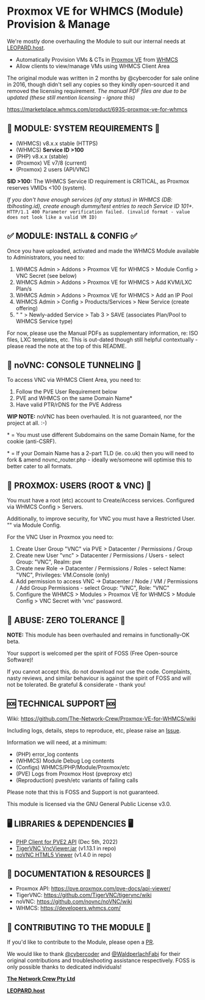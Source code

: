 # Proxmox VE for WHMCS (Module) Provision & Manage

We're mostly done overhauling the Module to suit our internal needs at [LEOPARD.host](https://leopard.host).

- Automatically Provision VMs & CTs in [Proxmox VE](https://proxmox.com/en/proxmox-ve/features) from [WHMCS](https://www.whmcs.com/tour/)
- Allow clients to view/manage VMs using WHMCS Client Area

The original module was written in 2 months by @cybercoder for sale online in 2016, though didn't sell any copies so they kindly open-sourced it and removed the licensing requirement. _The manual PDF files are due to be updated (these still mention licensing - ignore this)_

https://marketplace.whmcs.com/product/6935-proxmox-ve-for-whmcs

## 🎯 MODULE: SYSTEM REQUIREMENTS 🎯

- (WHMCS) v8.x.x stable (HTTPS)
- (WHMCS) **Service ID >100**
- (PHP) v8.x.x (stable)
- (Proxmox) VE v7/8 (current)
- (Proxmox) 2 users (API/VNC)

**SID >100:** The WHMCS Service ID requirement is CRITICAL, as Proxmox reserves VMIDs <100 (system). 

_If you don't have enough services (of any status) in WHMCS (DB: tblhosting.id), create enough dummy/test entries to reach Service ID 101+._ `HTTP/1.1 400 Parameter verification failed. (invalid format - value does not look like a valid VM ID)`

## ✅ MODULE: INSTALL & CONFIG ✅

Once you have uploaded, activated and made the WHMCS Module available to Administrators, you need to:

1. WHMCS Admin > Addons > Proxmox VE for WHMCS > Module Config > VNC Secret (see below)
2. WHMCS Admin > Addons > Proxmox VE for WHMCS > Add KVM/LXC Plan/s
3. WHMCS Admin > Addons > Proxmox VE for WHMCS > Add an IP Pool
4. WHMCS Admin > Config > Products/Services > New Service (create offering)
5. " " > Newly-added Service > Tab 3 > SAVE (associates Plan/Pool to WHMCS Service type)

For now, please use the Manual PDFs as supplementary information, re: ISO files, LXC templates, etc. This is out-dated though still helpful contextually - please read the note at the top of this README.

## 🥽 noVNC: CONSOLE TUNNELING 🥽

To access VNC via WHMCS Client Area, you need to:

1. Follow the PVE User Requirement below
2. PVE and WHMCS on the same Domain Name*
3. Have valid PTR/rDNS for the PVE Address

**WIP NOTE:** noVNC has been overhauled. It is not guaranteed, nor the project at all. :-)

\* = You must use different Subdomains on the same Domain Name, for the cookie (anti-CSRF).

\* = If your Domain Name has a 2-part TLD (ie. co.uk) then you will need to fork & amend novnc_router.php - ideally we/someone will optimise this to better cater to all formats.

## 👥 PROXMOX: USERS (ROOT & VNC) 👥

You must have a root (etc) account to Create/Access services. Configured via WHMCS Config > Servers.

Additionally, to improve security, for VNC you must have a Restricted User. "" via Module Config.

For the VNC User in Proxmox you need to:
1. Create User Group "VNC" via PVE > Datacenter / Permissions / Group
2. Create new User "vnc" > Datacenter / Permissions / Users - select Group: "VNC", Realm: pve
3. Create new Role -> Datacenter / Permissions / Roles - select Name: "VNC", Privileges: VM.Console (only)
4. Add permission to access VNC -> Datacenter / Node / VM / Permissions / Add Group Permissions - select Group: "VNC", Role: "VNC"
5. Configure the WHMCS > Modules > Proxmox VE for WHMCS > Module Config > VNC Secret with 'vnc' password.

## 🤬 ABUSE: ZERO TOLERANCE 🤬

**NOTE:** This module has been overhauled and remains in functionally-OK beta. 

Your support is welcomed per the spirit of FOSS (Free Open-source Software)!

If you cannot accept this, do not download nor use the code. Complaints, nasty reviews, and similar behaviour is against the spirit of FOSS and will not be tolerated. Be grateful & considerate - thank you!

## 🆘 TECHNICAL SUPPORT 🆘

Wiki: https://github.com/The-Network-Crew/Proxmox-VE-for-WHMCS/wiki

Including logs, details, steps to reproduce, etc, please raise an [Issue](https://github.com/The-Network-Crew/Proxmox-VE-for-WHMCS/issues).

Information we will need, at a minimum:

- (PHP) error_log contents
- (WHMCS) Module Debug Log contents
- (Configs) WHMCS/PHP/Module/Proxmox/etc
- (PVE) Logs from Proxmox Host (pveproxy etc)
- (Reproduction) pvesh/etc variants of failing calls

Please note that this is FOSS and Support is not guaranteed.

This module is licensed via the GNU General Public License v3.0.

## 🖥️ LIBRARIES & DEPENDENCIES 🖥️

- [PHP Client for PVE2 API](https://github.com/CpuID/pve2-api-php-client) (Dec 5th, 2022)
- [TigerVNC VncViewer.jar](https://sourceforge.net/projects/tigervnc/files/stable/) (v1.13.1 in repo)
- [noVNC HTML5 Viewer](https://github.com/novnc/noVNC) (v1.4.0 in repo)

## 📄 DOCUMENTATION & RESOURCES 📄

- Proxmox API: https://pve.proxmox.com/pve-docs/api-viewer/
- TigerVNC: https://github.com/TigerVNC/tigervnc/wiki
- noVNC: https://github.com/novnc/noVNC/wiki
- WHMCS: https://developers.whmcs.com/

## 🎉 CONTRIBUTING TO THE MODULE 🎉

If you'd like to contribute to the Module, please open a [PR](https://github.com/The-Network-Crew/Proxmox-VE-for-WHMCS/pulls).

We would like to thank [@cybercoder](https://github.com/cybercoder/) and [@WaldperlachFabi](https://github.com/WaldperlachFabi) for their original contributions and troubleshooting assistance respectively. FOSS is only possible thanks to dedicated individuals!

**[The Network Crew Pty Ltd](https://thenetworkcrew.com.au)**

**[LEOPARD.host](https://leopard.host)**

